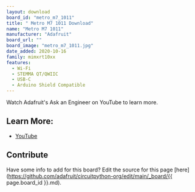 ```yaml
---
layout: download
board_id: "metro_m7_1011"
title: " Metro M7 1011 Download"
name: "Metro M7 1011"
manufacturer: "Adafruit"
board_url: ""
board_image: "metro_m7_1011.jpg"
date_added: 2020-10-16
family: mimxrt10xx
features:
  - Wi-Fi
  - STEMMA QT/QWIIC
  - USB-C
  - Arduino Shield Compatible
---
```


Watch Adafruit's Ask an Engineer on YouTube to learn more. 

## Learn More:

* [YouTube](https://www.youtube.com/watch?v=_sLgycNpMCQ)

## Contribute

Have some info to add for this board? Edit the source for this page [here](https://github.com/adafruit/circuitpython-org/edit/main/_board/{{ page.board_id }}.md).
